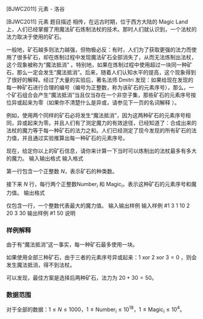 



[BJWC2011] 元素 - 洛谷














[BJWC2011] 元素
题目描述
相传，在远古时期，位于西方大陆的 Magic Land 上，人们已经掌握了用魔法矿石炼制法杖的技术。那时人们就认识到，一个法杖的法力取决于使用的矿石。

一般地，矿石越多则法力越强，但物极必反：有时，人们为了获取更强的法力而使用了很多矿石，却在炼制过程中发现魔法矿石全部消失了，从而无法炼制出法杖，这个现象被称为“魔法抵消” 。特别地，如果在炼制过程中使用超过一块同一种矿石，那么一定会发生“魔法抵消”。后来，随着人们认知水平的提高，这个现象得到了很好的解释。经过了大量的实验后，著名法师 Dmitri 发现：如果给现在发现的每一种矿石进行合理的编号（编号为正整数，称为该矿石的元素序号），那么，一个矿石组合会产生“魔法抵消”当且仅当存在一个非空子集，那些矿石的元素序号按位异或起来为零（如果你不清楚什么是异或，请参见下一页的名词解释 ）。

例如，使用两个同样的矿石必将发生“魔法抵消”，因为这两种矿石的元素序号相同，异或起来为零。并且人们有了测定魔力的有效途径，已经知道了：合成出来的法杖的魔力等于每一种矿石的法力之和。人们已经测定了现今发现的所有矿石的法力值，并且通过实验推算出每一种矿石的元素序号。 

现在，给定你以上的矿石信息，请你来计算一下当时可以炼制出的法杖最多有多大的魔力。
输入输出格式
输入格式

第一行包含一个正整数 $N$，表示矿石的种类数。

接下来 $N$ 行，每行两个正整数$\mathrm{Number}_i$ 和 $\mathrm{Magic}_i$，表示这种矿石的元素序号和魔力值。
输出格式

仅包含一行，一个整数代表最大的魔力值。
输入输出样例
输入样例 #1
3 
1 10 
2 20 
3 30
输出样例 #1
50
说明
### 样例解释

由于有“魔法抵消”这一事实，每一种矿石最多使用一块。 

如果使用全部三种矿石，由于三者的元素序号异或起来：$1\ \mathrm{xor}\ 2\ \mathrm{xor}\ 3 = 0$ ，则会发生魔法抵消，得不到法杖。 

可以发现，最佳方案是选择后两种矿石，法力为 $20+30=50$。 

### 数据范围

对于全部的数据：$1\leq N \leq 1000$，$1\leq \mathrm{Number}_i \le 10^{18}$，$1\leq \mathrm{Magic}_i \le 10^4$。






